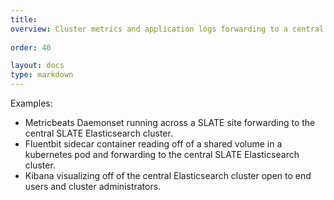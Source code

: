 ```yaml
---
title: 
overview: Cluster metrics and application logs forwarding to a central SLATE database with visualization consumable by end users and cluster administrators.
              
order: 40

layout: docs
type: markdown
---
```


Examples:
* Metricbeats Daemonset running across a SLATE site forwarding to the central SLATE Elasticsearch cluster.
* Fluentbit sidecar container reading off of a shared volume in a kubernetes pod and forwarding to the central SLATE Elasticsearch cluster.
* Kibana visualizing off of the central Elasticsearch cluster open to end users and cluster administrators.
